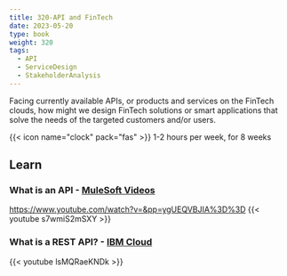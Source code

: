 ```yaml
---
title: 320-API and FinTech
date: 2023-05-20
type: book
weight: 320
tags:
  - API
  - ServiceDesign
  - StakeholderAnalysis
---
```


Facing currently available APIs, or products and services on the FinTech clouds, how might we design FinTech solutions or smart applications that solve the needs of the targeted customers and/or users.

<!--more-->

{{< icon name="clock" pack="fas" >}} 1-2 hours per week, for 8 weeks

## Learn

### What is an API - [MuleSoft Videos](https://www.youtube.com/@mulesoftvids)
https://www.youtube.com/watch?v=&pp=ygUEQVBJIA%3D%3D
{{< youtube s7wmiS2mSXY >}}

### What is a REST API? - [IBM Cloud](https://www.youtube.com/@IBMTechnology)

{{< youtube lsMQRaeKNDk >}}
